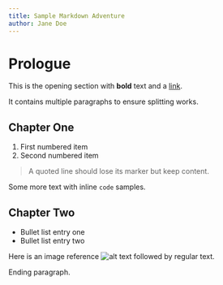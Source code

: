 ```yaml
---
title: Sample Markdown Adventure
author: Jane Doe
---
```


# Prologue

This is the opening section with **bold** text and a [link](https://example.com).

It contains multiple paragraphs to ensure splitting works.

## Chapter One

1. First numbered item
2. Second numbered item

> A quoted line should lose its marker but keep content.

Some more text with inline `code` samples.

## Chapter Two

- Bullet list entry one
- Bullet list entry two

Here is an image reference ![alt text](https://example.com/image.png) followed by regular text.

Ending paragraph.
